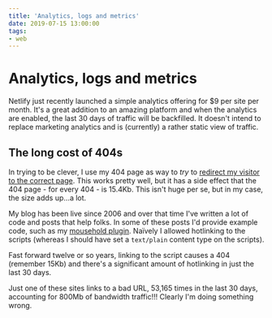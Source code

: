 ```yaml
---
title: 'Analytics, logs and metrics'
date: 2019-07-15 13:00:00
tags:
- web
---
```


# Analytics, logs and metrics

Netlify just recently launched a simple analytics offering for $9 per site per month. It's a great addition to an amazing platform and when the analytics are enabled, the last 30 days of traffic will be backfilled. It doesn't intend to replace marketing analytics and is (currently) a rather static view of traffic.

## The long cost of 404s

In trying to be clever, I use my 404 page as way to _try_ to [redirect my visitor to the correct page](https://remysharp.com/2019/05/02/search-dynamic-shortcut-links#dynamic-shortcut-links). This works pretty well, but it has a side effect that the 404 page - for every 404 - is 15.4Kb. This isn't huge per se, but in my case, the size adds up…a lot.

My blog has been live since 2006 and over that time I've written a lot of code and posts that help folks. In some of these posts I'd provide example code, such as my [mousehold plugin](https://remysharp.com/2006/12/15/jquery-mousehold-event). Naïvely I allowed hotlinking to the scripts (whereas I should have set a `text/plain` content type on the scripts).

Fast forward twelve or so years, linking to the script causes a 404 (remember 15Kb) and there's a significant amount of hotlinking in just the last 30 days.

Just one of these sites links to a bad URL, 53,165 times in the last 30 days, accounting for 800Mb of bandwidth traffic!!! Clearly I'm doing something wrong.
